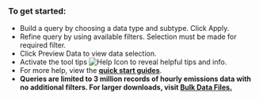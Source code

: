 ### To get started:

- Build a query by choosing a data type and subtype. Click Apply.
- Refine query by using available filters. Selection must be made for required filter.
- Click Preview Data to view data selection.
- Activate the tool tips ![Help Icon](https://api.epa.gov/easey/test/content-mgmt/images/epa-help.svg) to reveal helpful tips and info.
- For more help, view the **[quick start guides](https://api.epa.gov/easey/test/content-mgmt/campd/documents/CustomDataDownload-QuickStartGuide.pdf "Link")**.
- **Queries are limited to 3 million records of hourly emissions data with no additional filters. For larger downloads, visit **[Bulk Data Files.](https://campd-tst.app.cloud.gov/data/bulk-data-files "Link")****

